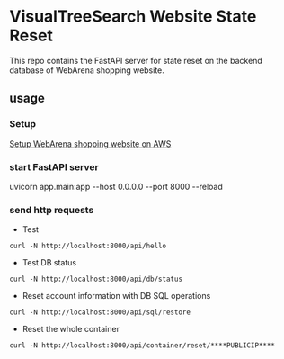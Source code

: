 # VisualTreeSearch Website State Reset

This repo contains the FastAPI server for state reset on the backend database of WebArena shopping website.

## usage


### Setup 


[Setup WebArena shopping website on AWS](./Server_Setup.md)



### start FastAPI server

uvicorn app.main:app --host 0.0.0.0 --port 8000 --reload

### send http requests

- Test

`curl -N http://localhost:8000/api/hello`

- Test DB status

`curl -N http://localhost:8000/api/db/status`

- Reset account information with DB SQL operations

`curl -N http://localhost:8000/api/sql/restore `

- Reset the whole container 

`curl -N http://localhost:8000/api/container/reset/****PUBLICIP****`


